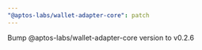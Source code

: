 ```yaml
---
"@aptos-labs/wallet-adapter-core": patch
---
```


Bump @aptos-labs/wallet-adapter-core version to v0.2.6
